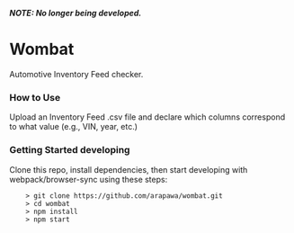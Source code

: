 ___NOTE: No longer being developed.___

# Wombat
Automotive Inventory Feed checker.

### How to Use ###

Upload an Inventory Feed .csv file and declare which columns correspond to what value (e.g., VIN, year, etc.)

### Getting Started developing ###

Clone this repo, install dependencies, then start developing with webpack/browser-sync using these steps:


```
	> git clone https://github.com/arapawa/wombat.git
	> cd wombat
	> npm install
	> npm start
```
